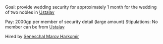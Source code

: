 Goal: provide wedding security for approximately 1 month for the wedding of two nobles in [Ustalav](../Locations/Ustalav.md)

Pay: 2000gp per member of security detail (large amount)
Stipulations: No member can be from [Ustalav](../Locations/Ustalav.md)

Hired by [Seneschal Marov Harkomir](../People/Seneschal%20Marov%20Harkomir.md)